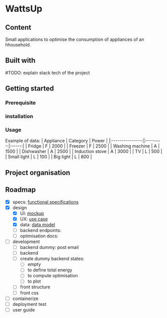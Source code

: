 # WattsUp

## Content
Small applications to optimise the consumption of appliances of an hhousehold.

## Built with
#TODO: explain stack tech of the project

## Getting started

### Prerequisite

### installation

### Usage

Example of data:
| Appliance       | Category | Power |
|:---------------:|:--------:|:-----:|
| Fridge          | F        | 2000  |
| Freezer         | F        | 2500  |
| Washing machine | A        | 1500  |
| Dishwasher      | A        | 2500  |
| Induction stove | A        | 3000  |
| TV              | L        |  500  |
| Small light     | L        |  100  |
| Big light       | L        |  800  |

## Project organisation

## Roadmap

- [x] specs: [functional specifications](./docs/specifications.md)
- [x] design
  - [x] UI: [mockup](./docs/frontend-mockup.png)
  - [x] UX: [use case](./docs/xp-use-case.png)
  - [x] data: [data model](./docs/datamodel.png)
  - [ ] backend endpoints:
  - [ ] optimisation docs: 

- [ ] development
  - [ ] backend dummy: post email
  - [ ] backend
  - [ ] create dummy backend states:
    - [ ] empty
    - [ ] to define total energy
    - [ ] to compute optimisation
    - [ ] to plot
  - [ ] front structure
  - [ ] front css

- [ ] containerize
- [ ] deployment test
- [ ] user guide